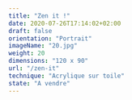 ```yaml
---
title: "Zen it !"
date: 2020-07-26T17:14:02+02:00
draft: false
orientation: "Portrait"
imageName: "20.jpg"
weight: 20
dimensions: "120 x 90"
url: "/zen-it"
technique: "Acrylique sur toile"
state: "A vendre"
---
```



